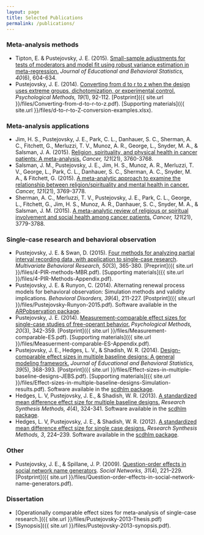 ```yaml
---
layout: page
title: Selected Publications
permalink: /publications/
---
```


### Meta-analysis methods

* Tipton, E. & Pustejovsky, J. E. (2015). [Small-sample adjustments for tests of moderators and model fit using robust variance estimation in meta-regression.](http://doi.org/10.3102/1076998615606099) _Journal of Educational and Behavioral Statistics, 40_(6), 604-634.
* Pustejovsky, J. E. (2014). [Converting from d to r to z when the design uses extreme groups, dichotomization, or experimental control.](http://psycnet.apa.org/doi/10.1037/a0033788) _Psychological Methods, 19_(1), 92-112. [Postprint]({{ site.url }}/files/Converting-from-d-to-r-to-z.pdf). [Supporting materials]({{ site.url }}/files/d-to-r-to-Z-conversion-examples.xlsx).

### Meta-analysis applications 

* Jim, H. S., Pustejovsky, J. E., Park, C. L., Danhauer, S. C., Sherman, A. C., Fitchett, G., Merluzzi, T. V., Munoz, A. R., George, L., Snyder, M. A., & Salsman, J. A. (2015). [Religion, spirituality, and physical health in cancer patients: A meta-analysis.](http://doi.org/10.1002/cncr.29353) _Cancer, 121_(21), 3760-3768. 
* Salsman, J. M., Pustejovsky, J. E., Jim, H. S., Munoz, A. R., Merluzzi, T. V., George, L., Park, C. L., Danhauer, S. C., Sherman, A. C., Snyder, M. A., & Fitchett, G. (2015). [A meta-analytic approach to examine the relationship between religion/spirituality and mental health in cancer.](http://doi.org/10.1002/cncr.29350) _Cancer, 121_(21), 3769-3778.
* Sherman, A. C., Merluzzi, T. V., Pustejovsky, J. E., Park, C. L., George, L., Fitchett, G., Jim, H. S., Munoz, A. R., Danhauer, S. C., Snyder, M. A., & Salsman, J. M. (2015). [A meta-analytic review of religious or spiritual involvement and social health among cancer patients.](http://doi.org/10.1002/cncr.29352) _Cancer, 121_(21), 3779-3788.

### Single-case research and behavioral observation

* Pustejovsky, J. E. & Swan, D. (2015). [Four methods for analyzing partial interval recording data, with application to single-case research](http://doi.org/10.1080/00273171.2015.1014879). _Multivariate Behavioral Research, 50_(3), 365-380. [Preprint]({{ site.url }}/files/4-PIR-methods-MBR.pdf). [Supporting materials]({{ site.url }}/files/4-PIR-Methods-Appendix.pdf).
* Pustejovsky, J. E. & Runyon, C. (2014). Alternating renewal process models for behavioral observation: Simulation methods and validity implications. _Behavioral Disorders, 39_(4), 211-227. [Postprint]({{ site.url }}/files/Pustejovsky-Runyon-2015.pdf). Software available in the [ARPobservation package]({{site.url}}/software).
* Pustejovsky, J. E. (2014). [Measurement-comparable effect sizes for single-case studies of free-operant behavior.](http://doi.org/10.1037/met0000019) _Psychological Methods, 20_(3), 342-359. [Postprint]({{ site.url }}/files/Measurement-comparable-ES.pdf). [Supporting materials]({{ site.url }}/files/Measuerment-comparable-ES-Appendix.pdf).
* Pustejovsky, J. E., Hedges, L. V., & Shadish, W. R. (2014). [Design-comparable effect sizes in multiple baseline designs: A general modeling framework.](http://doi.org/10.3102/1076998614547577) _Journal of Educational and Behavioral Statistics, 39_(5), 368-393. [Postprint]({{ site.url }}/files/Effect-sizes-in-multiple-baseline-designs-JEBS.pdf). [Supporting materials]({{ site.url }}/files/Effect-sizes-in-multiple-baseline-designs-Simulation-results.pdf). Software available in the [scdhlm package]({{site.url}}/software).
* Hedges, L. V, Pustejovsky, J. E., & Shadish, W. R. (2013). [A standardized mean difference effect size for multiple baseline designs.](http://doi.org/10.1002/jrsm.1086) _Research Synthesis Methods, 4_(4), 324-341. Software available in the [scdhlm package]({{site.url}}/software).
* Hedges, L. V, Pustejovsky, J. E., & Shadish, W. R. (2012). [A standardized mean difference effect size for single case designs.](http://doi.org/10.1002/jrsm.1052) _Research Synthesis Methods, 3_, 224–239. Software available in the [scdhlm package]({{site.url}}/software).

### Other

* Pustejovsky, J. E., & Spillane, J. P. (2009). [Question-order effects in social network name generators](http://doi.org/10.1016/j.socnet.2009.06.001). _Social Networks, 31_(4), 221–229. [Postprint]({{ site.url }}/files/Question-order-effects-in-social-network-name-generators.pdf).

### Dissertation

* [Operationally comparable effect sizes for meta-analysis of single-case research.]({{ site.url }}/files/Pustejovsky-2013-Thesis.pdf) 
* [Synopsis]({{ site.url }}/files/Pustejovsky-2013-synopsis.pdf).